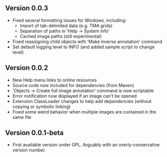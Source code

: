 ## Version 0.0.3

* Fixed several formatting issues for Windows, including:
  * Import of tab-delimited data (e.g. TMA grids)
  * Separation of paths in 'Help -> System info'
  * Cached image paths (still experimental)
* Fixed reassigning child objects with 'Make inverse annotation' command
* Set default logging level to INFO (and added sample script to change level)
 

## Version 0.0.2

* New Help menu links to online resources
* Source code now included for dependencies (from Maven)
* 'Objects -> Create full image annotation' command is now scriptable
* Error notification now displayed if an image can't be opened
* Extension ClassLoader changes to help add dependencies (without copying or symbolic linking)
* Fixed some weird behavior when multiple images are contained in the same file


## Version 0.0.1-beta

* First available version under GPL.  Arguably with an overly-conservative version number.